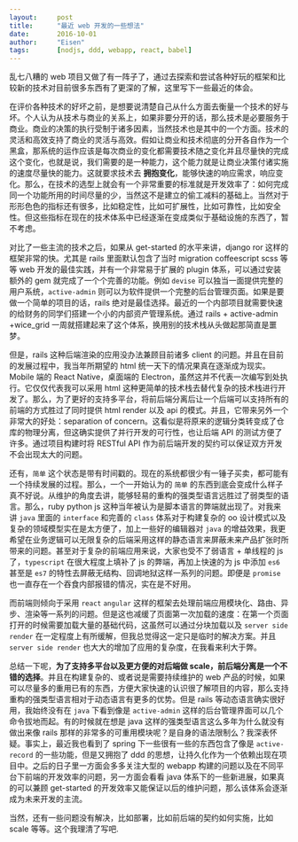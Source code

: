 ```yaml
---
layout:     post
title:      "最近 web 开发的一些想法"
date:       2016-10-01
author:     "Eisen"
tags:       [nodjs, ddd, webapp, react, babel]
---
```


乱七八糟的 web 项目又做了有一阵子了，通过去探索和尝试各种好玩的框架和比较新的技术对目前很多东西有了更深的了解，这里写下一些最近的体会。

在评价各种技术的好坏之前，是想要说清楚自己从什么方面去衡量一个技术的好与坏。个人认为从技术与商业的关系上，如果非要分开的话，那么技术是必要服务于商业。商业的决策的执行受制于诸多因素，当然技术也是其中的一个方面。技术的灵活和高效支持了商业的灵活与高效。假如让商业和技术彻底的分开各自作为一个黑盒，那系统的运作应该是每次商业的变化都需要技术随之变化并且尽量快的完成这个变化，也就是说，我们需要的是一种能力，这个能力就是让商业决策付诸实施的速度尽量快的能力。这就要求技术去 **拥抱变化**，能够快速的响应需求，响应变化。那么，在技术的选型上就会有一个非常重要的标准就是开发效率了：如何完成同一个功能所用的时间尽量的少，当然这不是建立的偷工减料的基础上。当然对于形形色色的指标还有很多，比如稳定性，比如可扩展性，比如可靠性，比如安全性。但这些指标在现在的技术体系中已经逐渐在变成类似于基础设施的东西了，暂不考虑。

对比了一些主流的技术之后，如果从 get-started 的水平来讲，django ror 这样的框架非常的快。尤其是 rails 里面默认包含了当时 migration coffeescript scss 等等 web 开发的最佳实践，并有一个非常易于扩展的 plugin 体系，可以通过安装额外的 gem 就完成了一个个完善的功能。例如 `devise` 可以独当一面提供完整的用户系统，`active-admin` 则可以为软件提供一个完整的后台管理页面。如果是要做一个简单的项目的话，rails 绝对是最佳选择。最近的一个内部项目就需要快速的给财务的同学们搭建一个小的内部资产管理系统。通过 rails + active-admin +wice_grid 一周就搭建起来了这个体系，换用别的技术栈从头做起那简直是噩梦。

但是，rails 这种后端渲染的应用没办法兼顾目前诸多 client 的问题。并且在目前的发展过程中，我当年所期望的 html 统一天下的情况果真在逐渐成为现实。Mobile 端的 React Native，桌面端的 Electron，虽然这并不代表一次编写到处执行。它仅仅代表我可以采用 html 这种更简单的技术栈去替代复杂的技术栈进行开发了。那么，为了更好的支持多平台，将前后端分离后让一个后端可以支持所有的前端的方式胜过了同时提供 html render 以及 api 的模式。并且，它带来另外一个非常大的好处：separation of concern。这看似是将原来的逻辑分类转变成了仓库的物理分离，但这确实提供了并行开发的可行性，也让后端 API 的测试方便了许多。通过项目构建时将 RESTful API 作为前后端开发的契约可以保证双方开发不会出现太大的问题。

还有，`简单` 这个状态是带有时间戳的。现在的系统都很少有一锤子买卖，都可能有一个持续发展的过程。那么，一个一开始认为的 `简单` 的东西到底会变成什么样子真不好说。从维护的角度去讲，能够轻易的重构的强类型语言远胜过了弱类型的语言。那么，ruby python js 这种当年被认为是脚本语言的弊端就出现了。对我来讲 `java` 里面的 `interface` 和完善的 `class` 体系对于构建复杂的 oo 设计模式以及复杂的领域模型实在是太方便了，加上一些好的编辑器对 `java` 的增益效果，我更希望在业务逻辑可以无限复杂的后端采用这样的静态语言来屏蔽未来产品扩张时所带来的问题。甚至对于复杂的前端应用来说，大家也受不了弱语言 + 单线程的 js 了，`typescript` 在很大程度上填补了 js 的弊端，再加上快速的为 js 中添加 `es6` 甚至是 `es7` 的特性去屏蔽无结构、回调地狱这样一系列的问题。即便是 `promise` 也一直存在一个吞食内部报错的情况，实在是不好用。

而前端则倾向于采用 `react` `angular` 这样的框架去处理前端应用模块化、路由、异步、渲染等一系列的问题。但是这也减缓了页面第一次加载的速度：在第一个页面打开的时候需要加载大量的基础代码，这虽然可以通过分块加载以及 `server side render` 在一定程度上有所缓解，但我总觉得这一定只是临时的解决方案。并且 `server side render` 也大大的增加了应用的复杂度，在我看来利大于弊。

总结一下呢，**为了支持多平台以及更方便的对后端做 scale，前后端分离是一个不错的选择**。并且在构建复杂的、或者说是需要持续维护的 web 产品的时候，如果可以尽量多的重用已有的东西，方便大家快速的认识很了解项目的内容，那么支持重构的强类型语言相对于动态语言有更多的优势。但是 rails 等动态语言确实很好用，我始终没有在 `java` 下看到像是 `active-admin` 这样的后台管理界面可以几个命令拔地而起。有的时候就在想是 java 这样的强类型语言这么多年为什么就没有做出来像 rails 那样的非常多的可重用模块呢？是自身的语法限制么？我深表怀疑。事实上，最近我也看到了 spring 下一些很有一些的东西包含了像是 `active-record` 的一些功能，但是又拥抱了 ddd 的思想，让持久化作为一个依赖出现在项目中。之后的日子里一方面会多多关注大型的 webapp 构建的问题以及在不同平台下前端的开发效率的问题，另一方面会看看 java 体系下的一些新进展，如果真的可以兼顾 get-started 的开发效率又能保证以后的维护问题，那么该体系会逐渐成为未来开发的主流。

当然，还有一些问题没有解决，比如部署，比如前后端的契约如何实施，比如 scale 等等。这个我理清了写吧.
